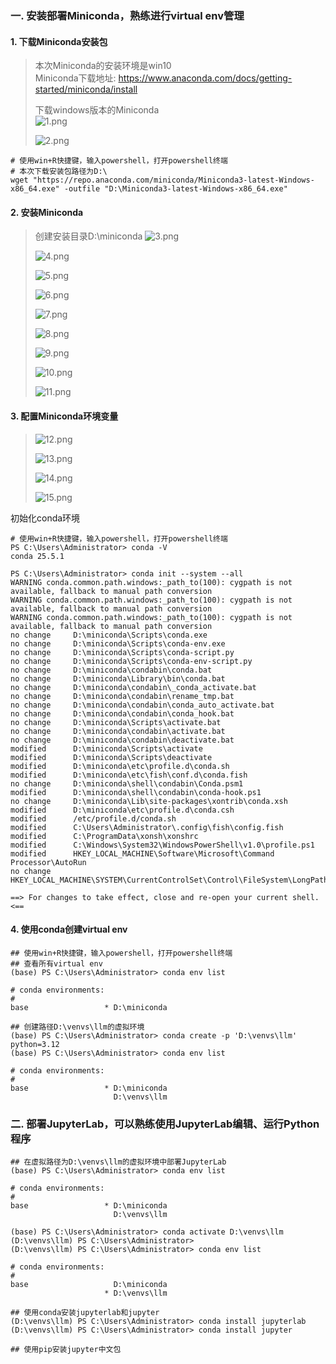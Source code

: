 ### 一. 安装部署Miniconda，熟练进行virtual env管理
#### 1. 下载Miniconda安装包
> 本次Miniconda的安装环境是win10  
> Miniconda下载地址: https://www.anaconda.com/docs/getting-started/miniconda/install  
>
> 下载windows版本的Miniconda  
> ![1.png](https://github.com/solodba/LLMOps/blob/main/day02/images/1.png) 
>
> ![2.png](https://github.com/solodba/LLMOps/blob/main/day02/images/2.png)  
```
# 使用win+R快捷键，输入powershell，打开powershell终端
# 本次下载安装包路径为D:\
wget "https://repo.anaconda.com/miniconda/Miniconda3-latest-Windows-x86_64.exe" -outfile "D:\Miniconda3-latest-Windows-x86_64.exe"
```

#### 2. 安装Miniconda
> 创建安装目录D:\miniconda
> ![3.png](https://github.com/solodba/LLMOps/blob/main/day02/images/3.png)  
>   
> ![4.png](https://github.com/solodba/LLMOps/blob/main/day02/images/4.png)  
>   
> ![5.png](https://github.com/solodba/LLMOps/blob/main/day02/images/5.png)  
>   
> ![6.png](https://github.com/solodba/LLMOps/blob/main/day02/images/6.png)  
>   
> ![7.png](https://github.com/solodba/LLMOps/blob/main/day02/images/7.png)  
>   
> ![8.png](https://github.com/solodba/LLMOps/blob/main/day02/images/8.png)  
>   
> ![9.png](https://github.com/solodba/LLMOps/blob/main/day02/images/9.png)  
>   
> ![10.png](https://github.com/solodba/LLMOps/blob/main/day02/images/10.png)  
>   
> ![11.png](https://github.com/solodba/LLMOps/blob/main/day02/images/11.png)  

#### 3. 配置Miniconda环境变量
> ![12.png](https://github.com/solodba/LLMOps/blob/main/day02/images/12.png)  
> 
> ![13.png](https://github.com/solodba/LLMOps/blob/main/day02/images/13.png)  
> 
> ![14.png](https://github.com/solodba/LLMOps/blob/main/day02/images/14.png)  
> 
> ![15.png](https://github.com/solodba/LLMOps/blob/main/day02/images/15.png)  
>  

初始化conda环境
```
# 使用win+R快捷键，输入powershell，打开powershell终端
PS C:\Users\Administrator> conda -V
conda 25.5.1

PS C:\Users\Administrator> conda init --system --all
WARNING conda.common.path.windows:_path_to(100): cygpath is not available, fallback to manual path conversion
WARNING conda.common.path.windows:_path_to(100): cygpath is not available, fallback to manual path conversion
WARNING conda.common.path.windows:_path_to(100): cygpath is not available, fallback to manual path conversion
no change     D:\miniconda\Scripts\conda.exe
no change     D:\miniconda\Scripts\conda-env.exe
no change     D:\miniconda\Scripts\conda-script.py
no change     D:\miniconda\Scripts\conda-env-script.py
no change     D:\miniconda\condabin\conda.bat
no change     D:\miniconda\Library\bin\conda.bat
no change     D:\miniconda\condabin\_conda_activate.bat
no change     D:\miniconda\condabin\rename_tmp.bat
no change     D:\miniconda\condabin\conda_auto_activate.bat
no change     D:\miniconda\condabin\conda_hook.bat
no change     D:\miniconda\Scripts\activate.bat
no change     D:\miniconda\condabin\activate.bat
no change     D:\miniconda\condabin\deactivate.bat
modified      D:\miniconda\Scripts\activate
modified      D:\miniconda\Scripts\deactivate
modified      D:\miniconda\etc\profile.d\conda.sh
modified      D:\miniconda\etc\fish\conf.d\conda.fish
no change     D:\miniconda\shell\condabin\Conda.psm1
modified      D:\miniconda\shell\condabin\conda-hook.ps1
no change     D:\miniconda\Lib\site-packages\xontrib\conda.xsh
modified      D:\miniconda\etc\profile.d\conda.csh
modified      /etc/profile.d/conda.sh
modified      C:\Users\Administrator\.config\fish\config.fish
modified      C:\ProgramData\xonsh\xonshrc
modified      C:\Windows\System32\WindowsPowerShell\v1.0\profile.ps1
modified      HKEY_LOCAL_MACHINE\Software\Microsoft\Command Processor\AutoRun
no change     HKEY_LOCAL_MACHINE\SYSTEM\CurrentControlSet\Control\FileSystem\LongPathsEnabled

==> For changes to take effect, close and re-open your current shell. <==
```

#### 4. 使用conda创建virtual env
```
## 使用win+R快捷键，输入powershell，打开powershell终端
## 查看所有virtual env
(base) PS C:\Users\Administrator> conda env list

# conda environments:
#
base                 * D:\miniconda

## 创建路径D:\venvs\llm的虚拟环境
(base) PS C:\Users\Administrator> conda create -p 'D:\venvs\llm' python=3.12
(base) PS C:\Users\Administrator> conda env list

# conda environments:
#
base                 * D:\miniconda
                       D:\venvs\llm
```

### 二. 部署JupyterLab，可以熟练使用JupyterLab编辑、运行Python程序
```
## 在虚拟路径为D:\venvs\llm的虚拟环境中部署JupyterLab
(base) PS C:\Users\Administrator> conda env list

# conda environments:
#
base                 * D:\miniconda
                       D:\venvs\llm

(base) PS C:\Users\Administrator> conda activate D:\venvs\llm
(D:\venvs\llm) PS C:\Users\Administrator>
(D:\venvs\llm) PS C:\Users\Administrator> conda env list

# conda environments:
#
base                   D:\miniconda
                     * D:\venvs\llm

## 使用conda安装jupyterlab和jupyter
(D:\venvs\llm) PS C:\Users\Administrator> conda install jupyterlab
(D:\venvs\llm) PS C:\Users\Administrator> conda install jupyter

## 使用pip安装jupyter中文包

```